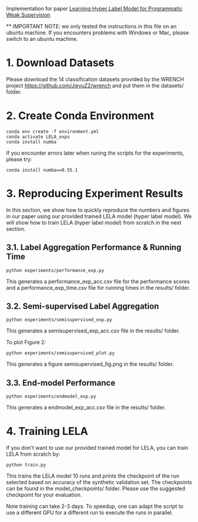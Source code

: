 Implementation for paper [Learning Hyper Label Model for Programmatic Weak Supervision](https://arxiv.org/abs/2207.13545)

** IMPORTANT NOTE: we only tested the instructions in this file on an ubuntu machine. If you encounters problems with Windows or Mac, please switch to an ubuntu machine. 

# 1. Download Datasets
Please download the 14 classification datasets provided by the WRENCH project https://github.com/JieyuZ2/wrench and put them in the datasets/ folder.

# 2. Create Conda Environment
```
conda env create -f environment.yml
conda activate LELA_exps
conda install numba
```
If you encounter errors later when runing the scripts for the experiments, please try:
```
conda install numba==0.55.1
```


# 3. Reproducing Experiment Results
In this section, we show how to quickly reproduce the numbers and figures in our paper using our provided trained LELA model (hyper label model). We will show how to train LELA (hyper label model) from scratch in the next section.

## 3.1. Label Aggregation Performance & Running Time
```
python experiments/performance_exp.py
```
This generates a performance_exp_acc.csv file for the performance scores and a performance_exp_time.csv file for running times in the results/ folder. 
## 3.2. Semi-supervised Label Aggregation
```
python experiments/semisupervised_exp.py
```
This generates a semisupervised_exp_acc.csv file in the results/ folder. 

To plot Figure 2:
```
python experiments/semisupervised_plot.py
```
This generates a figure semisupervised_fig.png in the results/ folder.
## 3.3. End-model Performance
```
python experiments/endmodel_exp.py
```
This generates a endmodel_exp_acc.csv file in the results/ folder. 

# 4. Training LELA
If you don't want to use our provided trained model for LELA, you can train LELA from scratch by:
```
python train.py
```
This trains the LELA model 10 runs and prints the checkpoint of the run selected based on accuracy of the synthetic validation set. The checkpoints can be found in the model_checkpoints/ folder.
Please use the suggested checkpoint for your evaluation.

Note training can take 2-3 days. To speedup, one can adapt the script to use a different GPU for a different run to execute the runs in parallel.
